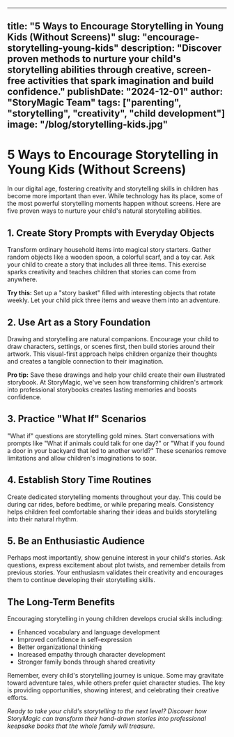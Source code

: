 
---
title: "5 Ways to Encourage Storytelling in Young Kids (Without Screens)"
slug: "encourage-storytelling-young-kids"
description: "Discover proven methods to nurture your child's storytelling abilities through creative, screen-free activities that spark imagination and build confidence."
publishDate: "2024-12-01"
author: "StoryMagic Team"
tags: ["parenting", "storytelling", "creativity", "child development"]
image: "/blog/storytelling-kids.jpg"
---

# 5 Ways to Encourage Storytelling in Young Kids (Without Screens)

In our digital age, fostering creativity and storytelling skills in children has become more important than ever. While technology has its place, some of the most powerful storytelling moments happen without screens. Here are five proven ways to nurture your child's natural storytelling abilities.

## 1. Create Story Prompts with Everyday Objects

Transform ordinary household items into magical story starters. Gather random objects like a wooden spoon, a colorful scarf, and a toy car. Ask your child to create a story that includes all three items. This exercise sparks creativity and teaches children that stories can come from anywhere.

**Try this:** Set up a "story basket" filled with interesting objects that rotate weekly. Let your child pick three items and weave them into an adventure.

## 2. Use Art as a Story Foundation

Drawing and storytelling are natural companions. Encourage your child to draw characters, settings, or scenes first, then build stories around their artwork. This visual-first approach helps children organize their thoughts and creates a tangible connection to their imagination.

**Pro tip:** Save these drawings and help your child create their own illustrated storybook. At StoryMagic, we've seen how transforming children's artwork into professional storybooks creates lasting memories and boosts confidence.

## 3. Practice "What If" Scenarios

"What if" questions are storytelling gold mines. Start conversations with prompts like "What if animals could talk for one day?" or "What if you found a door in your backyard that led to another world?" These scenarios remove limitations and allow children's imaginations to soar.

## 4. Establish Story Time Routines

Create dedicated storytelling moments throughout your day. This could be during car rides, before bedtime, or while preparing meals. Consistency helps children feel comfortable sharing their ideas and builds storytelling into their natural rhythm.

## 5. Be an Enthusiastic Audience

Perhaps most importantly, show genuine interest in your child's stories. Ask questions, express excitement about plot twists, and remember details from previous stories. Your enthusiasm validates their creativity and encourages them to continue developing their storytelling skills.

## The Long-Term Benefits

Encouraging storytelling in young children develops crucial skills including:
- Enhanced vocabulary and language development
- Improved confidence in self-expression
- Better organizational thinking
- Increased empathy through character development
- Stronger family bonds through shared creativity

Remember, every child's storytelling journey is unique. Some may gravitate toward adventure tales, while others prefer quiet character studies. The key is providing opportunities, showing interest, and celebrating their creative efforts.

*Ready to take your child's storytelling to the next level? Discover how StoryMagic can transform their hand-drawn stories into professional keepsake books that the whole family will treasure.*
